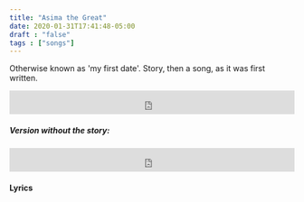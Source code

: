 ```yaml
---
title: "Asima the Great"
date: 2020-01-31T17:41:48-05:00
draft : "false"
tags : ["songs"]
---
```


Otherwise known as 'my first date'.
Story, then a song, as it was first written.

<!--more-->

<iframe style="border: 0; width: 100%; height: 42px;" src="https://bandcamp.com/EmbeddedPlayer/album=3303138254/size=small/bgcol=ffffff/linkcol=0687f5/track=3934722426/transparent=true/" seamless><a href="https://michaelbetts.bandcamp.com/album/songs-part-2">Songs, Part 2 by Michael Betts</a></iframe>

##### Version without the story:

<iframe style="border: 0; width: 100%; height: 42px;" src="https://bandcamp.com/EmbeddedPlayer/album=3303138254/size=small/bgcol=ffffff/linkcol=0687f5/track=995400666/transparent=true/" seamless><a href="https://michaelbetts.bandcamp.com/album/songs-part-2">Songs, Part 2 by Michael Betts</a></iframe>

#### Lyrics

```

```

<!--
♩     Musical quarter note     &#9833;
♪     Musical eighth note      &#9834;
♫     Musical single bar note  &#9835;
♬     Musical double bar note  &#9836;
𝄪     Double sharp note                  &#119082;
𝄆     Musical Symbol Left Repeat Sign    &#x1D106;
𝄇     Musical Symbol Right Repeat Sign   &#x1D107;
𝄈     Musical Symbol Repeat Dots         &#x1D108;
𝄐     Musical Symbol Fermata             &#x1D110;
𝄑     Musical Symbol Fermata Below       &#x1D111;
𝄒     Musical Symbol Breath Mark         &#x1D112;
𝆒     Musical Symbol Crescendo           &#x1D192;
𝆓     Musical Symbol Decrescendo         &#x1D193;
𝄫     Double flat note                   &#119083;
𝄞     G clef     &#119070;
𝄢     F clef     &#119074;
𝄡     C clef     &#119073; -->
